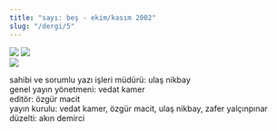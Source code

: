 ```yaml
---
title: "sayı: beş - ekim/kasım 2002"
slug: "/dergi/5"
---
```


![](/img/ky05_00_zaferyalcinpinar.jpg)
![](/img/ky05_00a_yolgezer.jpg)  
![](/img/ky05_36_nurpolat.jpg)

sahibi ve sorumlu yazı işleri müdürü: ulaş nikbay  
genel yayın yönetmeni: vedat kamer  
editör: özgür macit  
yayın kurulu: vedat kamer, özgür macit, ulaş nikbay, zafer yalçınpınar  
düzelti: akın demirci  